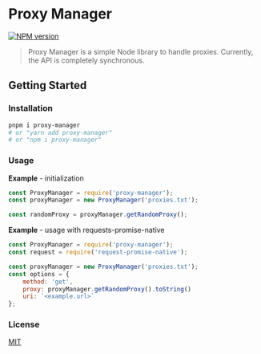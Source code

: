 # Proxy Manager

[![NPM version](https://img.shields.io/npm/v/proxy-manager.svg)](https://www.npmjs.com/package/proxy-manager)

> Proxy Manager is a simple Node library to handle proxies. Currently, the API is completely synchronous.

## Getting Started

### Installation

```sh
pnpm i proxy-manager
# or "yarn add proxy-manager"
# or "npm i proxy-manager"
```

### Usage

**Example** - initialization
```js
const ProxyManager = require('proxy-manager');
const proxyManager = new ProxyManager('proxies.txt');

const randomProxy = proxyManager.getRandomProxy();
```

**Example** - usage with requests-promise-native
```js
const ProxyManager = require('proxy-manager');
const request = require('request-promise-native');

const proxyManager = new ProxyManager('proxies.txt');
const options = {
    method: 'get',
    proxy: proxyManager.getRandomProxy().toString()
    uri: `<example.url>`
};

```

### License

[MIT](LICENSE)
